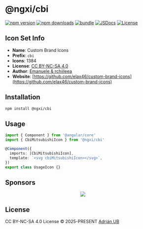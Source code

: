 # @ngxi/cbi

[![npm version][npm-version-src]][npm-version-href]
[![npm downloads][npm-downloads-src]][npm-downloads-href]
[![bundle][bundle-src]][bundle-href]
[![JSDocs][jsdocs-src]][jsdocs-href]
[![License][license-src]][license-href]

## Icon Set Info

- **Name**: Custom Brand Icons
- **Prefix**: `cbi`
- **Icons**: 1384
- **License**: [CC BY-NC-SA 4.0](https://github.com/elax46/custom-brand-icons/blob/main/LICENSE)
- **Author**: [Emanuele &amp; rchiileea](https://github.com/elax46/custom-brand-icons)
- **Website**: [https://github.com/elax46/custom-brand-icons](https://github.com/elax46/custom-brand-icons)

## Installation

```sh
npm install @ngxi/cbi
```

## Usage

```ts
import { Component } from '@angular/core'
import { CbiMitsubishiIcon } from '@ngxi/cbi'

@Component({
  imports: [CbiMitsubishiIcon],
  template: `<svg cbiMitsubishiIcon></svg>`,
})
export class UsageIcon {}
```

## Sponsors

<p align="center">
  <a href="https://cdn.jsdelivr.net/gh/adrian-ub/static/sponsors.svg">
    <img src='https://cdn.jsdelivr.net/gh/adrian-ub/static/sponsors.svg'/>
  </a>
</p>

## License

CC BY-NC-SA 4.0 License © 2025-PRESENT [Adrián UB](https://github.com/adrian-ub)

<!-- Badges -->

[npm-version-src]: https://img.shields.io/npm/v/@ngxi/cbi?style=flat&colorA=080f12&colorB=1fa669
[npm-version-href]: https://npmjs.com/package/@ngxi/cbi
[npm-downloads-src]: https://img.shields.io/npm/dm/@ngxi/cbi?style=flat&colorA=080f12&colorB=1fa669
[npm-downloads-href]: https://npmjs.com/package/@ngxi/cbi
[bundle-src]: https://img.shields.io/bundlephobia/minzip/@ngxi/cbi?style=flat&colorA=080f12&colorB=1fa669&label=minzip
[bundle-href]: https://bundlephobia.com/result?p=@ngxi/cbi
[license-src]: https://img.shields.io/npm/l/@ngxi/cbi?style=flat&colorA=080f12&colorB=1fa669
[license-href]: https://github.com/adrian-ub/ngxi/blob/main/LICENSE
[jsdocs-src]: https://img.shields.io/badge/jsdocs-reference-080f12?style=flat&colorA=080f12&colorB=1fa669
[jsdocs-href]: https://www.jsdocs.io/package/@ngxi/cbi
